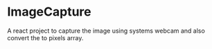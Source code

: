 # ImageCapture
A react project to capture the image using systems webcam and also convert the to pixels array.
